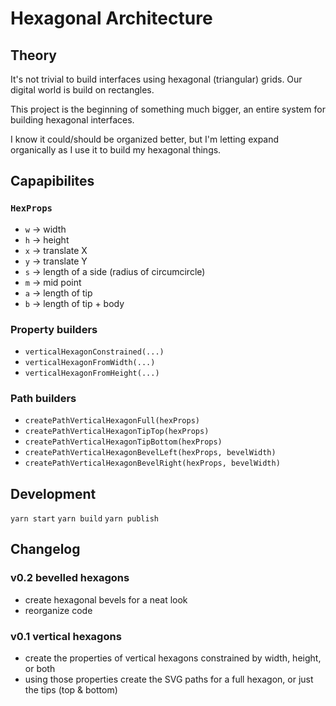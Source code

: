 # Hexagonal Architecture

## Theory

It's not trivial to build interfaces using hexagonal (triangular) grids. Our digital world is build on rectangles.

This project is the beginning of something much bigger, an entire system for building hexagonal interfaces.

I know it could/should be organized better, but I'm letting expand organically as I use it to build my hexagonal things.

## Capapibilites

### `HexProps`

- `w` → width
- `h` → height
- `x` → translate X
- `y` → translate Y
- `s` → length of a side (radius of circumcircle)
- `m` → mid point
- `a` → length of tip
- `b` → length of tip + body

### Property builders

- `verticalHexagonConstrained(...)`
- `verticalHexagonFromWidth(...)`
- `verticalHexagonFromHeight(...)`

### Path builders

- `createPathVerticalHexagonFull(hexProps)`
- `createPathVerticalHexagonTipTop(hexProps)`
- `createPathVerticalHexagonTipBottom(hexProps)`
- `createPathVerticalHexagonBevelLeft(hexProps, bevelWidth)`
- `createPathVerticalHexagonBevelRight(hexProps, bevelWidth)`

## Development

`yarn start`
`yarn build`
`yarn publish`

## Changelog

### v0.2 bevelled hexagons

- create hexagonal bevels for a neat look
- reorganize code

### v0.1 vertical hexagons

- create the properties of vertical hexagons constrained by width, height, or both
- using those properties create the SVG paths for a full hexagon, or just the tips (top & bottom)
